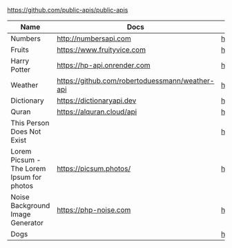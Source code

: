 https://github.com/public-apis/public-apis


| Name | Docs | Example |
| - | - | - |
| Numbers | http://numbersapi.com |http://numbersapi.com/42 | 
| Fruits | https://www.fruityvice.com | https://www.fruityvice.com/api/fruit/peach |
| Harry Potter | https://hp-api.onrender.com | https://hp-api.onrender.com/api/characters |
| Weather | https://github.com/robertoduessmann/weather-api | https://goweather.herokuapp.com/weather/Mashhad |
| Dictionary | https://dictionaryapi.dev | https://api.dictionaryapi.dev/api/v2/entries/en/hello |
| Quran| https://alquran.cloud/api | http://api.alquran.cloud/v1/surah/114 |
| This Person Does Not Exist | | https://thispersondoesnotexist.com |
| Lorem Picsum - The Lorem Ipsum for photos | https://picsum.photos/ | https://picsum.photos/200/300 |
| Noise Background Image Generator | https://php-noise.com | https://php-noise.com/noise.php |
| Dogs | | https://api.thedogapi.com/v1/breeds |
